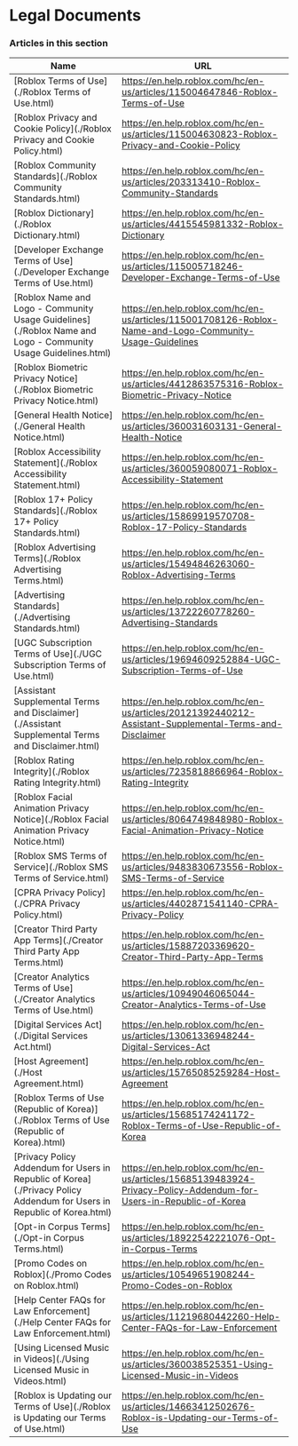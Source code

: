 # Legal Documents  
### Articles in this section
Name|URL
-|-
[Roblox Terms of Use](./Roblox Terms of Use.html) |https://en.help.roblox.com/hc/en-us/articles/115004647846-Roblox-Terms-of-Use
[Roblox Privacy and Cookie Policy](./Roblox Privacy and Cookie Policy.html) |https://en.help.roblox.com/hc/en-us/articles/115004630823-Roblox-Privacy-and-Cookie-Policy
[Roblox Community Standards](./Roblox Community Standards.html) |https://en.help.roblox.com/hc/en-us/articles/203313410-Roblox-Community-Standards
[Roblox Dictionary](./Roblox Dictionary.html) |https://en.help.roblox.com/hc/en-us/articles/4415545981332-Roblox-Dictionary
[Developer Exchange Terms of Use](./Developer Exchange Terms of Use.html) |https://en.help.roblox.com/hc/en-us/articles/115005718246-Developer-Exchange-Terms-of-Use
[Roblox Name and Logo - Community Usage Guidelines](./Roblox Name and Logo - Community Usage Guidelines.html) |https://en.help.roblox.com/hc/en-us/articles/115001708126-Roblox-Name-and-Logo-Community-Usage-Guidelines
[Roblox Biometric Privacy Notice](./Roblox Biometric Privacy Notice.html) |https://en.help.roblox.com/hc/en-us/articles/4412863575316-Roblox-Biometric-Privacy-Notice
[General Health Notice](./General Health Notice.html) |https://en.help.roblox.com/hc/en-us/articles/360031603131-General-Health-Notice
[Roblox Accessibility Statement](./Roblox Accessibility Statement.html) |https://en.help.roblox.com/hc/en-us/articles/360059080071-Roblox-Accessibility-Statement
[Roblox 17+ Policy Standards](./Roblox 17+ Policy Standards.html) |https://en.help.roblox.com/hc/en-us/articles/15869919570708-Roblox-17-Policy-Standards
[Roblox Advertising Terms](./Roblox Advertising Terms.html) |https://en.help.roblox.com/hc/en-us/articles/15494846263060-Roblox-Advertising-Terms
[Advertising Standards](./Advertising Standards.html) |https://en.help.roblox.com/hc/en-us/articles/13722260778260-Advertising-Standards
[UGC Subscription Terms of Use](./UGC Subscription Terms of Use.html) |https://en.help.roblox.com/hc/en-us/articles/19694609252884-UGC-Subscription-Terms-of-Use
[Assistant Supplemental Terms and Disclaimer](./Assistant Supplemental Terms and Disclaimer.html) |https://en.help.roblox.com/hc/en-us/articles/20121392440212-Assistant-Supplemental-Terms-and-Disclaimer
[Roblox Rating Integrity](./Roblox Rating Integrity.html) |https://en.help.roblox.com/hc/en-us/articles/7235818866964-Roblox-Rating-Integrity
[Roblox Facial Animation Privacy Notice](./Roblox Facial Animation Privacy Notice.html) |https://en.help.roblox.com/hc/en-us/articles/8064749848980-Roblox-Facial-Animation-Privacy-Notice
[Roblox SMS Terms of Service](./Roblox SMS Terms of Service.html) |https://en.help.roblox.com/hc/en-us/articles/9483830673556-Roblox-SMS-Terms-of-Service
[CPRA Privacy Policy](./CPRA Privacy Policy.html) |https://en.help.roblox.com/hc/en-us/articles/4402871541140-CPRA-Privacy-Policy
[Creator Third Party App Terms](./Creator Third Party App Terms.html) |https://en.help.roblox.com/hc/en-us/articles/15887203369620-Creator-Third-Party-App-Terms
[Creator Analytics Terms of Use](./Creator Analytics Terms of Use.html) |https://en.help.roblox.com/hc/en-us/articles/10949046065044-Creator-Analytics-Terms-of-Use
[Digital Services Act](./Digital Services Act.html) |https://en.help.roblox.com/hc/en-us/articles/13061336948244-Digital-Services-Act
[Host Agreement](./Host Agreement.html) |https://en.help.roblox.com/hc/en-us/articles/15765085259284-Host-Agreement
[Roblox Terms of Use (Republic of Korea)](./Roblox Terms of Use (Republic of Korea).html) |https://en.help.roblox.com/hc/en-us/articles/15685174241172-Roblox-Terms-of-Use-Republic-of-Korea
[Privacy Policy Addendum for Users in Republic of Korea](./Privacy Policy Addendum for Users in Republic of Korea.html) |https://en.help.roblox.com/hc/en-us/articles/15685139483924-Privacy-Policy-Addendum-for-Users-in-Republic-of-Korea
[Opt-in Corpus Terms](./Opt-in Corpus Terms.html) |https://en.help.roblox.com/hc/en-us/articles/18922542221076-Opt-in-Corpus-Terms
[Promo Codes on Roblox](./Promo Codes on Roblox.html) |https://en.help.roblox.com/hc/en-us/articles/10549651908244-Promo-Codes-on-Roblox
[Help Center FAQs for Law Enforcement](./Help Center FAQs for Law Enforcement.html) |https://en.help.roblox.com/hc/en-us/articles/11219680442260-Help-Center-FAQs-for-Law-Enforcement
[Using Licensed Music in Videos](./Using Licensed Music in Videos.html) |https://en.help.roblox.com/hc/en-us/articles/360038525351-Using-Licensed-Music-in-Videos
[Roblox is Updating our Terms of Use](./Roblox is Updating our Terms of Use.html) |https://en.help.roblox.com/hc/en-us/articles/14663412502676-Roblox-is-Updating-our-Terms-of-Use